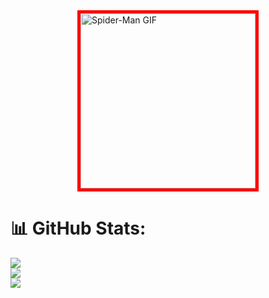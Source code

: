 <img src="https://media.giphy.com/media/vKhKsyEFVK4IuEKzWY/giphy.gif" alt="Spider-Man GIF" width="280" height="280" style="display: block; margin: 0 auto; border: 5px solid #ff0000;">

# 📊 GitHub Stats:
![](https://github-readme-stats.vercel.app/api?username=ian29s&theme=dark&hide_border=false&include_all_commits=false&count_private=false)<br/>
![](https://nirzak-streak-stats.vercel.app/?user=ian29s&theme=dark&hide_border=false)<br/>
![](https://github-readme-stats.vercel.app/api/top-langs/?username=ian29s&theme=dark&hide_border=false&include_all_commits=false&count_private=false&layout=compact)
